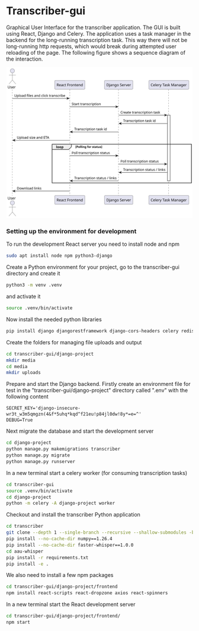 # Transcriber-gui
Graphical User Interface for the transcriber application. The GUI is built using React, Django and Celery.
The application uses a task manager in the backend for the long-running transcription task. This way there will not be long-running http requests, which would break during attempted user reloading of the page.
The following figure shows a sequence diagram of the interaction.

![Sequence Diagram](documentation/sequence-diagram.svg)

### Setting up the environment for development

To run the development React server you need to install node and npm

``` bash
sudo apt install node npm python3-django
```

Create a Python environment for your project, go to the transcriber-gui directory and create it

``` bash
python3 -m venv .venv
```
and activate it
``` bash
source .venv/bin/activate
```
Now install the needed python libraries
``` bash
pip install django djangorestframework django-cors-headers celery redis python-dotenv
```

Create the folders for managing file uploads and output
``` bash
cd transcriber-gui/django-project
mkdir media
cd media
mkdir uploads
```

Prepare and start the Django backend.
Firstly create an environment file for test in the "transcriber-gui/django-project" directory called ".env" with the following content
```
SECRET_KEY='django-insecure-wr3t_w3m5qmgzn(4&f*5uhq*kqd^f21eu!p84jl0dw!8y*=e=^'
DEBUG=True
```
Next migrate the database and start the development server
``` bash
cd django-project
python manage.py makemigrations transcriber
python manage.py migrate
python manage.py runserver
```

In a new terminal start a celery worker (for consuming transcription tasks)
``` bash
cd transcriber-gui
source .venv/bin/activate
cd django-project
python -m celery -A django-project worker
```

Checkout and install the transcriber Python application
``` bash
cd transcriber
git clone --depth 1 --single-branch --recursive --shallow-submodules -b "V1.4" https://github.com/aau-claaudia/transcriber.git aau-whisper
pip install --no-cache-dir numpy==1.26.4
pip install --no-cache-dir faster-whisper==1.0.0
cd aau-whisper
pip install -r requirements.txt
pip install -e .
```

We also need to install a few npm packages
``` bash
cd transcriber-gui/django-project/frontend
npm install react-scripts react-dropzone axios react-spinners
```

In a new terminal start the React development server
``` bash
cd transcriber-gui/django-project/frontend/
npm start
```
